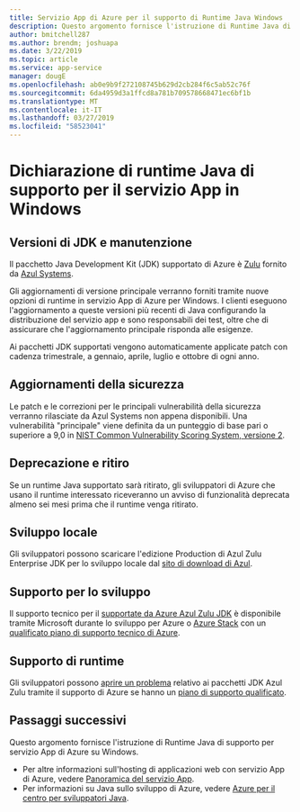 ```yaml
---
title: Servizio App di Azure per il supporto di Runtime Java Windows
description: Questo argomento fornisce l'istruzione di Runtime Java di supporto per servizio App di Azure su Windows.
author: bmitchell287
ms.author: brendm; joshuapa
ms.date: 3/22/2019
ms.topic: article
ms.service: app-service
manager: dougE
ms.openlocfilehash: ab0e9b9f272108745b629d2cb284f6c5ab52c76f
ms.sourcegitcommit: 6da4959d3a1ffcd8a781b709578668471ec6bf1b
ms.translationtype: MT
ms.contentlocale: it-IT
ms.lasthandoff: 03/27/2019
ms.locfileid: "58523041"
---
```

# <a name="java-runtime-statement-of-support-for-app-service-on-windows"></a>Dichiarazione di runtime Java di supporto per il servizio App in Windows

## <a name="jdk-versions-and-maintenance"></a>Versioni di JDK e manutenzione

Il pacchetto Java Development Kit (JDK) supportato di Azure è [Zulu](https://www.azul.com/downloads/azure-only/zulu/) fornito da [Azul Systems](https://www.azul.com/).

Gli aggiornamenti di versione principale verranno forniti tramite nuove opzioni di runtime in servizio App di Azure per Windows. I clienti eseguono l'aggiornamento a queste versioni più recenti di Java configurando la distribuzione del servizio app e sono responsabili dei test, oltre che di assicurare che l'aggiornamento principale risponda alle esigenze.

Ai pacchetti JDK supportati vengono automaticamente applicate patch con cadenza trimestrale, a gennaio, aprile, luglio e ottobre di ogni anno.

## <a name="security-updates"></a>Aggiornamenti della sicurezza

Le patch e le correzioni per le principali vulnerabilità della sicurezza verranno rilasciate da Azul Systems non appena disponibili. Una vulnerabilità "principale" viene definita da un punteggio di base pari o superiore a 9,0 in [NIST Common Vulnerability Scoring System, versione 2](https://nvd.nist.gov/cvss.cfm).

## <a name="deprecation-and-retirement"></a>Deprecazione e ritiro

Se un runtime Java supportato sarà ritirato, gli sviluppatori di Azure che usano il runtime interessato riceveranno un avviso di funzionalità deprecata almeno sei mesi prima che il runtime venga ritirato.

## <a name="local-development"></a>Sviluppo locale

Gli sviluppatori possono scaricare l'edizione Production di Azul Zulu Enterprise JDK per lo sviluppo locale dal [sito di download di Azul](https://www.azul.com/downloads/azure-only/zulu/).

## <a name="development-support"></a>Supporto per lo sviluppo

Il supporto tecnico per il [supportate da Azure Azul Zulu JDK](https://www.azul.com/downloads/azure-only/zulu/) è disponibile tramite Microsoft durante lo sviluppo per Azure o [Azure Stack](https://azure.microsoft.com/overview/azure-stack/) con un [qualificato piano di supporto tecnico di Azure](https://azure.microsoft.com/support/plans/).

## <a name="runtime-support"></a>Supporto di runtime

Gli sviluppatori possono [aprire un problema](/azure/azure-supportability/how-to-create-azure-support-request) relativo ai pacchetti JDK Azul Zulu tramite il supporto di Azure se hanno un [piano di supporto qualificato](https://azure.microsoft.com/support/plans/).

## <a name="next-steps"></a>Passaggi successivi

Questo argomento fornisce l'istruzione di Runtime Java di supporto per servizio App di Azure su Windows.
- Per altre informazioni sull'hosting di applicazioni web con servizio App di Azure, vedere [Panoramica del servizio App](overview.md).
- Per informazioni su Java sullo sviluppo di Azure, vedere [Azure per il centro per sviluppatori Java](https://docs.microsoft.com/java/azure/?view=azure-java-stable).
